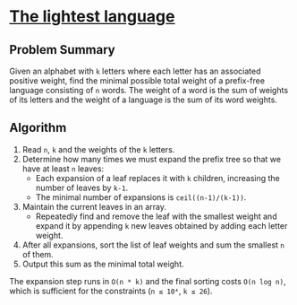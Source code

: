 # [The lightest language](https://www.spoj.com/problems/LITELANG/)

## Problem Summary
Given an alphabet with `k` letters where each letter has an associated positive weight, find the minimal possible total weight of a prefix-free language consisting of `n` words. The weight of a word is the sum of weights of its letters and the weight of a language is the sum of its word weights.

## Algorithm
1. Read `n`, `k` and the weights of the `k` letters.
2. Determine how many times we must expand the prefix tree so that we have at least `n` leaves:
   - Each expansion of a leaf replaces it with `k` children, increasing the number of leaves by `k-1`.
   - The minimal number of expansions is `ceil((n-1)/(k-1))`.
3. Maintain the current leaves in an array.
   - Repeatedly find and remove the leaf with the smallest weight and expand it by appending `k` new leaves obtained by adding each letter weight.
4. After all expansions, sort the list of leaf weights and sum the smallest `n` of them.
5. Output this sum as the minimal total weight.

The expansion step runs in `O(n * k)` and the final sorting costs `O(n log n)`, which is sufficient for the constraints (`n ≤ 10⁴`, `k ≤ 26`).
